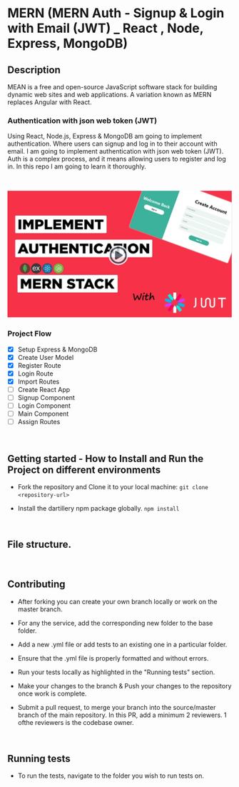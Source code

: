 # MERN (MERN Auth - Signup & Login with Email (JWT) _ React , Node, Express, MongoDB)

## Description
MEAN is a free and open-source JavaScript software stack for building dynamic web sites and web applications. A variation known as MERN replaces Angular with React.

### Authentication with json web token (JWT)

Using React, Node.js, Express & MongoDB am going to implement authentication. Where users can signup and log in to their account with email. I am going to implement authentication with json web token (JWT). Auth is a complex process, and it means allowing users to register and log in. In this repo I am going to learn it thoroughly.

<br/>

![alt text](https://github.com/BrianNyaberi/MERN/blob/main/mern.png?raw=true)

### Project Flow
- [x]  Setup Express & MongoDB
- [x]  Create User Model
- [x]  Register Route
- [x]  Login Route
- [x]  Import Routes
- [ ]  Create React App
- [ ]  Signup Component
- [ ]  Login Component
- [ ]  Main Component
- [ ]  Assign Routes

<br/>

## Getting started - How to Install and Run the Project on different environments

- Fork the repository and Clone it to your local machine:
  `git clone <repository-url>`

- Install the dartillery npm package globally.
  `npm install`

<br/>

## File structure.

<br/>

## Contributing

- After forking you can create your own branch locally or work on the master branch.

- For any the service, add the corresponding new folder to the base folder.

- Add a new .yml file or add tests to an existing one in a particular folder.

- Ensure that the .yml file is properly formatted and without errors.

- Run your tests locally as highlighted in the "Running tests" section. 

- Make your changes to the branch & Push your changes to the repository once work is complete.

- Submit a pull request, to merge your branch into the source/master branch of the main repository. In this PR, add a minimum 2 reviewers. 1 ofthe reviewers is the codebase owner.


<br/>

## Running tests
- To run the tests, navigate to the folder you wish to run tests on.
